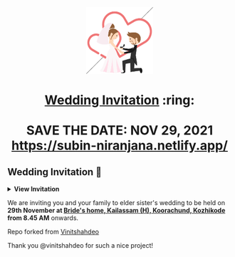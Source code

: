 
<p align="center"><a href="https://deekshith-harishma.netlify.app/"><img src="./assets/wedding.gif" width="150px" height="150px"/></a></p>
<h1 align="center"><a href="https://deekshith-harishma.netlify.app/">Wedding Invitation</a> :ring: <br> <br> SAVE THE DATE: NOV 29, 2021 <br> <a href="https://subin-niranjana.netlify.app/">https://subin-niranjana.netlify.app/</a></h1>


## Wedding Invitation :ring:

<details>
  <summary><strong>View Invitation</strong></summary>
  <a href="https://subin-niranjana.netlify.app/"><img src="https://raw.githubusercontent.com/athulvis/subin-niranjana/main/invitation/invitation.jpg" /></a>
</details>

We are inviting you and your family to elder sister's wedding to be held on **29th November at [Bride's home, Kailassam (H), Koorachund, Kozhikode](https://maps.app.goo.gl/DwpbWW4ZraKULmSx5) from 8.45 AM** onwards.

Repo forked from [Vinitshahdeo](https://github.com/vinitshahdeo/Wedding-Invitation)

Thank you @vinitshahdeo for such a nice project!
